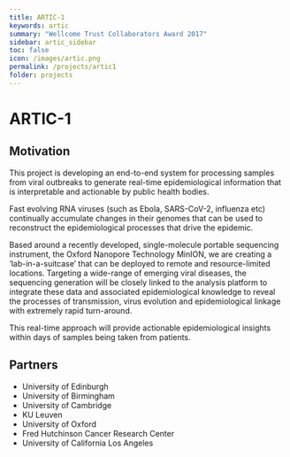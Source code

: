 ```yaml
---
title: ARTIC-1
keywords: artic
summary: "Wellcome Trust Collaborators Award 2017"
sidebar: artic_sidebar
toc: false
icon: /images/artic.png
permalink: /projects/artic1
folder: projects
---
```


# ARTIC-1

## Motivation

This project is developing an end-to-end system for processing samples from viral outbreaks to generate real-time epidemiological information that is interpretable and actionable by public health bodies.

Fast evolving RNA viruses (such as Ebola, SARS-CoV-2, influenza etc) continually accumulate changes in their genomes that can be used to reconstruct the epidemiological processes that drive the epidemic.

Based around a recently developed, single-molecule portable sequencing instrument, the Oxford Nanopore Technology MinION, we are creating a ‘lab-in-a-suitcase’ that can be deployed to remote and resource-limited locations. Targeting a wide-range of emerging viral diseases, the sequencing generation will be closely linked to the analysis platform to integrate these data and associated epidemiological knowledge to reveal the processes of transmission, virus evolution and epidemiological linkage with extremely rapid turn-around.

This real-time approach will provide actionable epidemiological insights within days of samples being taken from patients.

## Partners

- University of Edinburgh
- University of Birmingham
- University of Cambridge
- KU Leuven
- University of Oxford
- Fred Hutchinson Cancer Research Center
- University of California Los Angeles